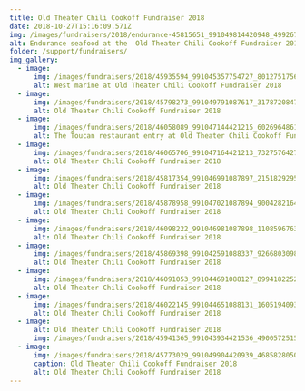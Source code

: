```yaml
---
title: Old Theater Chili Cookoff Fundraiser 2018
date: 2018-10-27T15:16:09.571Z
img: /images/fundraisers/2018/endurance-45815651_991049814420948_4992671848333312_n.jpg
alt: Endurance seafood at the  Old Theater Chili Cookoff Fundraiser 2018
folder: /support/fundraisers/
img_gallery:
  - image:
      img: /images/fundraisers/2018/45935594_991045357754727_8012751756909871104_n.jpg
      alt: West marine at Old Theater Chili Cookoff Fundraiser 2018
  - image:
      img: /images/fundraisers/2018/45798273_991049791087617_3178720847846178816_n.jpg
      alt: Old Theater Chili Cookoff Fundraiser 2018
  - image:
      img: /images/fundraisers/2018/46058089_991047144421215_6026964861576019968_n.jpg
      alt: The Toucan restaurant entry at Old Theater Chili Cookoff Fundraiser 2018
  - image:
      img: /images/fundraisers/2018/46065706_991047164421213_7327576427337875456_n.jpg
      alt: Old Theater Chili Cookoff Fundraiser 2018
  - image:
      img: /images/fundraisers/2018/45817354_991046991087897_2151829295910092800_n.jpg
      alt: Old Theater Chili Cookoff Fundraiser 2018
  - image:
      img: /images/fundraisers/2018/45878958_991047021087894_9004282164493156352_n.jpg
      alt: Old Theater Chili Cookoff Fundraiser 2018
  - image:
      img: /images/fundraisers/2018/46098222_991046981087898_1108596763507294208_n.jpg
      alt: Old Theater Chili Cookoff Fundraiser 2018
  - image:
      img: /images/fundraisers/2018/45869398_991042591088337_926680309833924608_n.jpg
      alt: Old Theater Chili Cookoff Fundraiser 2018
  - image:
      img: /images/fundraisers/2018/46091053_991044691088127_8994182252543868928_n.jpg
      alt: Old Theater Chili Cookoff Fundraiser 2018
  - image:
      img: /images/fundraisers/2018/46022145_991044651088131_1605194093590216704_n.jpg
      alt: Old Theater Chili Cookoff Fundraiser 2018
  - image:
      alt: Old Theater Chili Cookoff Fundraiser 2018
      img: /images/fundraisers/2018/45941365_991043934421536_4900572515258073088_n.jpg
  - image:
      img: /images/fundraisers/2018/45773029_991049904420939_4685828050288377856_n.jpg
      caption: Old Theater Chili Cookoff Fundraiser 2018
      alt: Old Theater Chili Cookoff Fundraiser 2018
---
```

